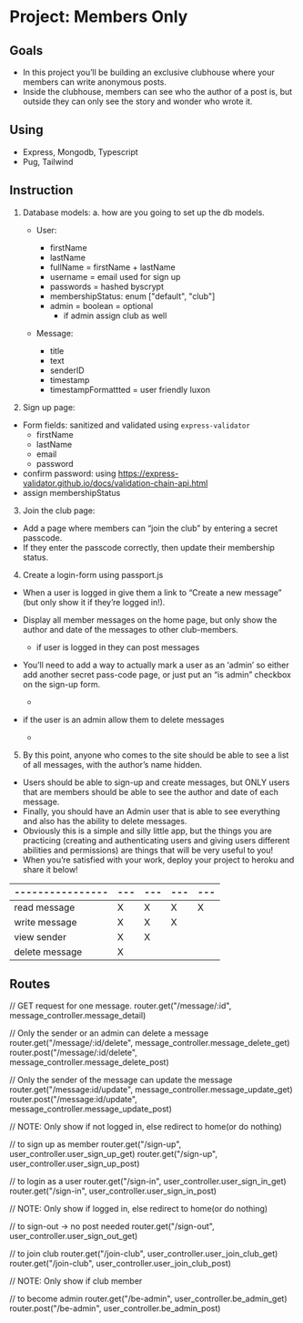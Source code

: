 # Project: Members Only

## Goals

- In this project you’ll be building an exclusive clubhouse where your members can write anonymous posts.
- Inside the clubhouse, members can see who the author of a post is, but outside they can only see the story and wonder who wrote it.

## Using

- Express, Mongodb, Typescript
- Pug, Tailwind

<!-- TODO: Remove output.css from gitignore -->

## Instruction

1. Database models:
   a. how are you going to set up the db models.

   - User:

     - firstName
     - lastName
     - fullName = firstName + lastName
     - username = email used for sign up
     - passwords = hashed byscrypt
     - membershipStatus: enum ["default", "club"]
     - admin = boolean = optional
       - if admin assign club as well

   - Message:
     - title
     - text
     - senderID
     - timestamp
     - timestampFormattted = user friendly luxon

2. Sign up page:

- Form fields: sanitized and validated using `express-validator`
  - firstName
  - lastName
  - email
  - password
- confirm password: using <https://express-validator.github.io/docs/validation-chain-api.html>
- assign membershipStatus

3. Join the club page:

- Add a page where members can “join the club” by entering a secret passcode.
- If they enter the passcode correctly, then update their membership status.
<!-- IDEA: Create a separate document on the db that stores the hashed password. Compare user input against that  -->

4. Create a login-form using passport.js

- When a user is logged in give them a link to “Create a new message” (but only show it if they’re logged in!).
- Display all member messages on the home page, but only show the author and date of the messages to other club-members.

  - if user is logged in they can post messages

- You’ll need to add a way to actually mark a user as an ‘admin’ so either add another secret pass-code page, or just put an “is admin” checkbox on the sign-up form.
  - <!-- IDEA: Have an upgrade privilages page, where the user can join the club or admin if they know the passwords -->
- if the user is an admin allow them to delete messages
  - <!-- NOTE: Should there be a delete message page? -->

5. By this point, anyone who comes to the site should be able to see a list of all messages, with the author’s name hidden.

- Users should be able to sign-up and create messages, but ONLY users that are members should be able to see the author and date of each message.
- Finally, you should have an Admin user that is able to see everything and also has the ability to delete messages.
- Obviously this is a simple and silly little app, but the things you are practicing (creating and authenticating users and giving users different abilities and permissions) are things that will be very useful to you!
- When you’re satisfied with your work, deploy your project to heroku and share it below!

<!-- QUESTION: should most of the control of what is able to be viewed be on the views or controller?  -->

| ---------------- | --- | --- | --- | --- |
| ---------------- | --- | --- | --- | --- |
| read message     | X   | X   | X   | X   |
| write message    | X   | X   | X   |     |
| view sender      | X   | X   |     |     |
| delete message   | X   |     |     |     |

## Routes

// GET request for one message.
router.get("/message/:id", message_controller.message_detail)

// Only the sender or an admin can delete a message
router.get("/message/:id/delete", message_controller.message_delete_get)
router.post("/message/:id/delete", message_controller.message_delete_post)

// Only the sender of the message can update the message
router.get("/message:id/update", message_controller.message_update_get)
router.post("/message:id/update", message_controller.message_update_post)

// NOTE: Only show if not logged in, else redirect to home(or do nothing)

// to sign up as member
router.get("/sign-up", user_controller.user_sign_up_get)
router.get("/sign-up", user_controller.user_sign_up_post)

// to login as a user
router.get("/sign-in", user_controller.user_sign_in_get)
router.get("/sign-in", user_controller.user_sign_in_post)

// NOTE: Only show if logged in, else redirect to home(or do nothing)

// to sign-out -> no post needed
router.get("/sign-out", user_controller.user_sign_out_get)

// to join club
router.get("/join-club", user_controller.user_join_club_get)
router.get("/join-club", user_controller.user_join_club_post)

// NOTE: Only show if club member

// to become admin
router.get("/be-admin", user_controller.be_admin_get)
router.post("/be-admin", user_controller.be_admin_post)
